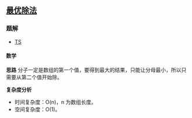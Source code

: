 ## [最优除法](https://leetcode.cn/problems/optimal-division/)
### 题解
+ [TS](../../ts/640/553.ts)

#### 数学
**思路**
分子一定是数组的第一个值，要得到最大的结果，只能让分母最小，所以只需要从第二个值开始除。

**复杂度分析**
+ 时间复杂度：O(n)，n 为数组长度。
+ 空间复杂度：O(1)。
